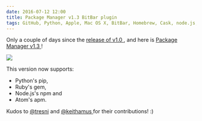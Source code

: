 ```yaml
---
date: 2016-07-12 12:00
title: Package Manager v1.3 BitBar plugin
tags: GitHub, Python, Apple, Mac OS X, BitBar, Homebrew, Cask, node.js, atom, apm, npm, ruby, gem, pip
---
```


Only a couple of days since the [release of v1.0
](http://kevin.deldycke.com/2016/07/package-manager-plugin-bitbar/), and here
is [Package Manager v1.3
](https://getbitbar.com/plugins/Dev/MetaPackageManager/meta_package_manager.7h.py)!

![](/uploads/2016/package_manager_v13_screenshot.png)

This version now supports:

  * Python's pip,
  * Ruby's gem,
  * Node.js's npm and
  * Atom's apm.

Kudos to [@tresni](https://github.com/tresni) and [@keithamus
](https://github.com/keithamus) for their contributions! :)
